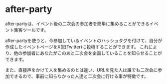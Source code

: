 # after-party
after-partyは、イベント後の二次会の参加者を簡単に集めることができるイベント集客ツールです。

after-partyを使うと、今参加しているイベントのハッシュタグを付けて、自分が作成したイベントページをX(旧Twitter)に投稿することができます。
これにより、他の参加者にあなたがこのあと二次会を企画していることを知らせることができます。

また、直接声をかけて人を集めるのとは違い、URLを見た人は誰でも二次会に参加できるので、事前に知らなかった人達と二次会に行ける事が特徴です。
